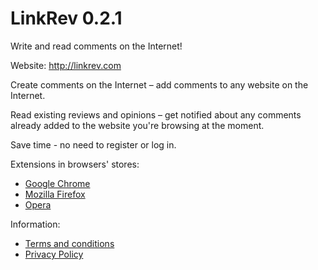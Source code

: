 # LinkRev 0.2.1
Write and read comments on the Internet!

Website: http://linkrev.com

Create comments on the Internet – add comments to any website on the Internet.

Read existing reviews and opinions – get notified about any comments already added to the website you're browsing at the moment.

Save time - no need to register or log in.

Extensions in browsers' stores:
- [Google Chrome](https://chrome.google.com/webstore/detail/linkrev/nijpdaiknkbfbnepppnmbbhlhdahblpm?hl=en)
- [Mozilla Firefox](https://addons.mozilla.org/en-US/firefox/addon/linkrev/)
- [Opera](https://addons.opera.com/pl/extensions/details/linkrev/?display=en)

Information:
- [Terms and conditions](https://linkrev.com/en/TermsAndConditions)
- [Privacy Policy](https://linkrev.com/en/PrivacyPolicy)